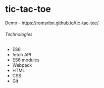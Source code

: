 # tic-tac-toe

Demo - https://romsribn.github.io/tic-tac-toe/

###### Technologies
* ES6 
* fetch API
* ES6 modules
* Webpack
* HTML
* CSS
* Git
#
